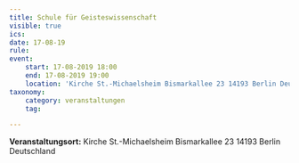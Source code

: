 ```yaml
---
title: Schule für Geisteswissenschaft
visible: true
ics: 
date: 17-08-19
rule: 
event:
	start: 17-08-2019 18:00
	end: 17-08-2019 19:00
	location: 'Kirche St.-Michaelsheim Bismarkallee 23 14193 Berlin Deutschland'
taxonomy:
	category: veranstaltungen
	tag: 

---
```




**Veranstaltungsort:** Kirche St.-Michaelsheim
Bismarkallee 23
14193 Berlin
Deutschland

